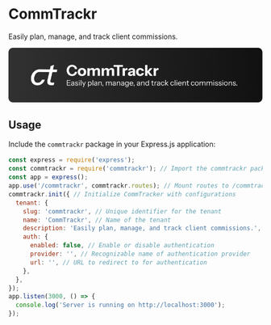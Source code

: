 # CommTrackr

Easily plan, manage, and track client commissions.

![Banner](/frontend/public/banner.png)

## Usage

Include the `commtrackr` package in your Express.js application:

```javascript
const express = require('express');
const commtrackr = require('commtrackr'); // Import the commtrackr package
const app = express();
app.use('/commtrackr', commtrackr.routes); // Mount routes to /commtrackr path
commtrackr.init({ // Initialize CommTracker with configurations
  tenant: {
    slug: 'commtrackr', // Unique identifier for the tenant
    name: 'CommTrackr', // Name of the tenant
    description: 'Easily plan, manage, and track client commissions.', // Description of the tenant
    auth: {
      enabled: false, // Enable or disable authentication
      provider: '', // Recognizable name of authentication provider
      url: '', // URL to redirect to for authentication
    },
  },
});
app.listen(3000, () => {
  console.log('Server is running on http://localhost:3000');
});
```
